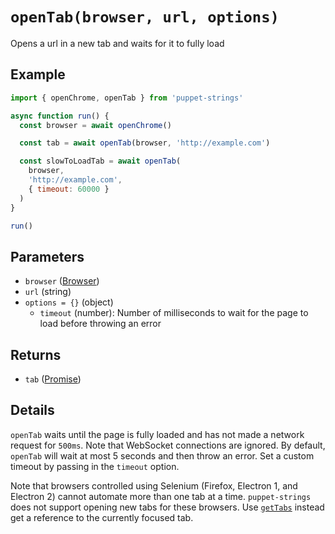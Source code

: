 # `openTab(browser, url, options)`
Opens a url in a new tab and waits for it to fully load

## Example
```js
import { openChrome, openTab } from 'puppet-strings'

async function run() {
  const browser = await openChrome()

  const tab = await openTab(browser, 'http://example.com')

  const slowToLoadTab = await openTab(
    browser,
    'http://example.com',
    { timeout: 60000 }
  )
}

run()
```

## Parameters
* `browser` ([Browser](../../interface#browser-object))
* `url` (string)
* `options = {}` (object)
  * `timeout` (number): Number of milliseconds to wait for the page to load
    before throwing an error

## Returns
* `tab` ([Promise<Tab>](../../interface#tab-object))

## Details
`openTab` waits until the page is fully loaded and has not made a network
request for `500ms`. Note that WebSocket connections are ignored. By default,
`openTab` will wait at most 5 seconds and then throw an error. Set a custom
timeout by passing in the `timeout` option.

Note that browsers controlled using Selenium (Firefox, Electron 1, and
Electron 2) cannot automate more than one tab at a time. `puppet-strings` does
not support opening new tabs for these browsers. Use [`getTabs`](../get-tabs)
instead get a reference to the currently focused tab.
